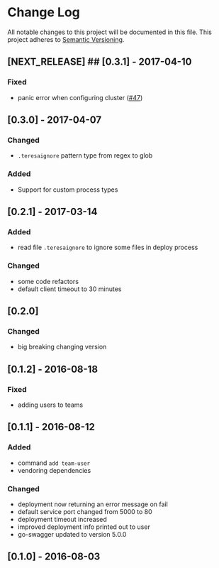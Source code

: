 # Change Log
All notable changes to this project will be documented in this file.
This project adheres to [Semantic Versioning](http://semver.org/).

## [NEXT_RELEASE] ## [0.3.1] - 2017-04-10
### Fixed
- panic error when configuring cluster ([#47](https://github.com/luizalabs/teresa-cli/issues/47))

## [0.3.0] - 2017-04-07
### Changed
- `.teresaignore` pattern type from regex to glob

### Added
- Support for custom process types

## [0.2.1] - 2017-03-14
### Added
- read file `.teresaignore` to ignore some files in deploy process

### Changed
- some code refactors
- default client timeout to 30 minutes

## [0.2.0]
### Changed
- big breaking changing version

## [0.1.2] - 2016-08-18
### Fixed
- adding users to teams

## [0.1.1] - 2016-08-12
### Added
- command `add team-user`
- vendoring dependencies

### Changed
- deployment now returning an error message on fail
- default service port changed from 5000 to 80
- deployment timeout increased
- improved deployment info printed out to user
- go-swagger updated to version 5.0.0

## [0.1.0] - 2016-08-03
